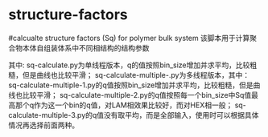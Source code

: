 # structure-factors
#calcualte structure factors (Sq) for polymer bulk system
该脚本用于计算聚合物本体自组装体系中不同相结构的结构参数

其中:
sq-calculate.py为单线程版本，q的值按照bin_size增加并求平均，比较粗糙，但是曲线也比较平滑；
sq-calculate-multiple-.py为多线程版本，其中：
sq-calculate-multiple-1.py的q值按照bin_size增加并求平均，比较粗糙，但是曲线也比较平滑；
sq-calculate-multiple-2.py的q值按照每一个bin_size中Sq值最高那个q作为这一个bin的q值，对LAM相效果比较好，而对HEX相一般；
sq-calculate-multiple-3.py的q值没有取平均，而是全部输入，使用时可以根据具体情况再选择前面两种。
